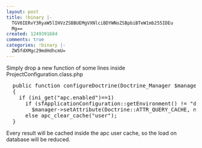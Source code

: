 ```yaml
---
layout: post
title: !binary |-
  TGV0IERvY3RyaW5lIHVzZSBBUEMgVXNlciBDYWNoZSBpbiBTeW1mb255IDEu
  Mg==
created: 1249391684
comments: true
categories: !binary |-
  ZW5fdXMgc29mdHdhcmU=
---
```

Simply drop a new function of some lines inside ProjectConfiguration.class.php

<pre lang="PHP">
  public function configureDoctrine(Doctrine_Manager $manager)
  {
    if (ini_get("apc.enabled")==1)
      if (sfApplicationConfiguration::getEnvironment() != "dev")
        $manager->setAttribute(Doctrine::ATTR_QUERY_CACHE, new Doctrine_Cache_Apc());
      else apc_clear_cache("user");
  }
</pre>

Every result will be cached inside the apc user cache, so the load on database will be reduced.
